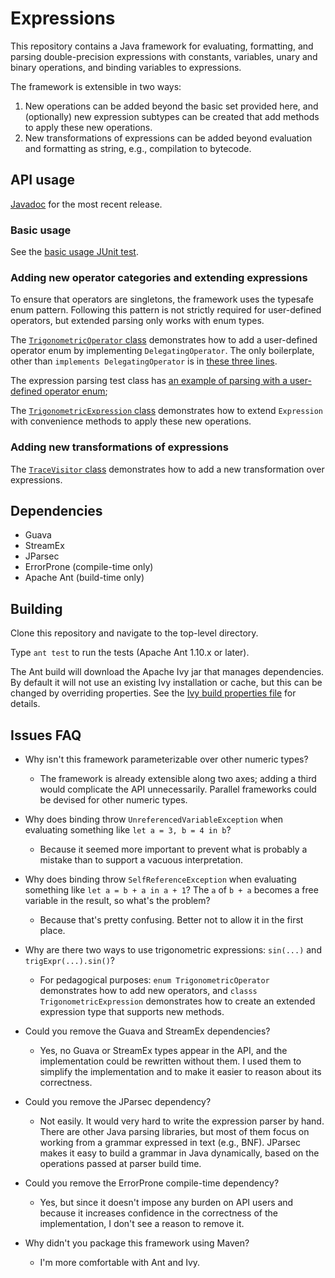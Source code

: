 # Expressions

This repository contains a Java framework for evaluating, formatting, and parsing
double-precision expressions with constants, variables, unary and binary operations,
and binding variables to expressions.

The framework is extensible in two ways:

1. New operations can be added beyond the basic set provided here,
   and (optionally) new expression subtypes can be created that add methods
   to apply these new operations.
1. New transformations of expressions can be added beyond evaluation
   and formatting as string, e.g., compilation to bytecode.


## API usage

[Javadoc](https://tembrel.github.io/expressions/javadoc/) for the most recent release.


### Basic usage

See the [basic usage JUnit test](
  /Tembrel/expressions/blob/master/src/test/java/com/example/expr/BasicUsageTest.java#L10
).

### Adding new operator categories and extending expressions

To ensure that operators are singletons, the framework uses
the typesafe enum pattern. Following this pattern is not
strictly required for user-defined operators, but extended
parsing only works with enum types.

The [`TrigonometricOperator` class](
  /Tembrel/expressions/blob/master/src/main/java/com/example/expr/TrigonometricOperator.java#L10
) demonstrates how to add a user-defined operator enum
by implementing `DelegatingOperator`. The only boilerplate,
other than `implements DelegatingOperator` is in
[these three lines](
  /Tembrel/expressions/blob/master/src/main/java/com/example/expr/TrigonometricOperator.java#L24-26
).

The expression parsing test class has [an example of parsing with
a user-defined operator enum](
  /Tembrel/expressions/blob/master/src/test/java/com/example/expr/ExpressionParsingTest.java#L74
);

The [`TrigonometricExpression` class](
  /Tembrel/expressions/blob/master/src/main/java/com/example/expr/TrigonometricExpression.java#L10
) demonstrates how to extend `Expression`
with convenience methods to apply these
new operations.


### Adding new transformations of expressions

The [`TraceVisitor` class](
  /Tembrel/expressions/blob/master/src/test/java/com/example/expr/TraceVistor.java#L11
) demonstrates how to add a new transformation
over expressions.


## Dependencies

- Guava
- StreamEx
- JParsec
- ErrorProne (compile-time only)
- Apache Ant (build-time only)


## Building

Clone this repository and navigate to the top-level directory.

Type `ant test` to run the tests (Apache Ant 1.10.x or later).

The Ant build will download the Apache Ivy jar that manages
dependencies.
By default it will not use an existing Ivy installation
or cache, but this can be changed by overriding properties.
See the [Ivy build properties file](
  ivy/build-ivy.properties
) for details.


## Issues FAQ

- Why isn't this framework parameterizable over other numeric types?

  - The framework is already extensible along two axes; adding a third
    would complicate the API unnecessarily. Parallel frameworks could
    be devised for other numeric types.

- Why does binding throw `UnreferencedVariableException` when
  evaluating something like `let a = 3, b = 4 in b`?

  - Because it seemed more important to prevent what is probably
    a mistake than to support a vacuous interpretation.

- Why does binding throw `SelfReferenceException` when evaluating
  something like `let a = b + a in a + 1`? The `a` of `b + a` becomes
  a free variable in the result, so what's the problem?

  - Because that's pretty confusing. Better not to allow it in the first place.

- Why are there two ways to use trigonometric expressions: `sin(...)` and `trigExpr(...).sin()`?

  - For pedagogical purposes:
    `enum TrigonometricOperator` demonstrates how to add new operators,
    and `classs TrigonometricExpression` demonstrates how to create an
    extended expression type that supports new methods.

- Could you remove the Guava and StreamEx dependencies?

  - Yes, no Guava or StreamEx types appear in the API, and the implementation
    could be rewritten without them. I used them to simplify the implementation
    and to make it easier to reason about its correctness.

- Could you remove the JParsec dependency?

  - Not easily. It would very hard to write the expression parser by hand.
    There are other Java parsing libraries, but most of them focus on
    working from a grammar expressed in text (e.g., BNF). JParsec
    makes it easy to build a grammar in Java dynamically, based on the
    operations passed at parser build time.

- Could you remove the ErrorProne compile-time dependency?

  - Yes, but since it doesn't impose any burden on API users
    and because it increases confidence in the correctness of
    the implementation, I don't see a reason to remove it.

- Why didn't you package this framework using Maven?

  - I'm more comfortable with Ant and Ivy.
